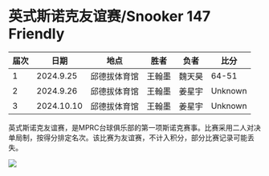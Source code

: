 # 英式斯诺克友谊赛/Snooker 147 Friendly

| 届次 | 日期       | 地点         | 胜者   | 负者   | 比分    |
| ---- | ---------- | ------------ | ------ | ------ | ------- |
| 1    | 2024.9.25  | 邱德拔体育馆 | 王翰墨 | 魏天昊 | 64-51   |
| 2    | 2024.9.26  | 邱德拔体育馆 | 王翰墨 | 姜星宇 | Unknown |
| 3    | 2024.10.10 | 邱德拔体育馆 | 王翰墨 | 姜星宇 | Unknown |

英式斯诺克友谊赛，是MPRC台球俱乐部的第一项斯诺克赛事。比赛采用二人对决单局制，按得分排定名次。该比赛为友谊赛，不计入积分，部分比赛记录可能丢失。

![](./img/snooker_147_friendly.jpg)